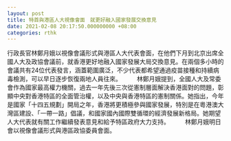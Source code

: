 ```yaml
---
layout: post
title: 特首與港區人大視像會面　就更好融入國家發展交換意見
date: 2021-02-08 20:17:50.000000000 +08:00
categories: rthk
---
```


行政長官林鄭月娥以視像會議形式與港區人大代表會面，在他們下月到北京出席全國人大及政協會議前，就香港更好地融入國家發展大局交換意見。在兩個多小時的會議共有24位代表發言，涵蓋範圍廣泛，不少代表都希望通過疫苗接種和持續病毒檢測，可以早日逐步恢復兩地人員往來。
　　 
林鄭月娥提到，全國人大及常委會作為國家最高權力機關，過去一年先後三次從憲制層面解決香港面對的問題，彰顯中央對香港特區的全面管治權，以及中央與香港特區的憲制關係。她指出，今年是國家「十四五規劃」開局之年，香港將更積極參與國家發展，特別是在粵港澳大灣區建設、「一帶一路」倡議，和國家國內國際雙循環的經濟發展新格局。她期望人大代表就有關工作繼續發表意見和給予特區政府大力支持。
　　 
林鄭月娥明日會以視像會議形式與港區政協委員會面。
